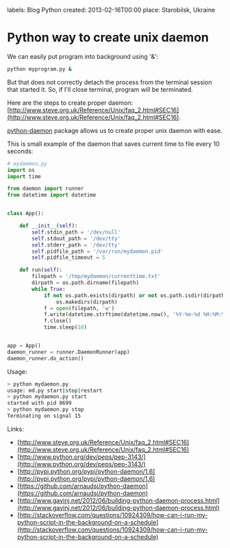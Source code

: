 labels: Blog
        Python
created: 2013-02-16T00:00
place: Starobilsk, Ukraine

# Python way to create unix daemon

We can easily put program into background using '&':
```bash
python myprogram.py &
```

But that does not correctly detach the process from the terminal session that started it. So, if I'll close terminal, program will be terminated.

Here are the steps to create proper daemon:
[http://www.steve.org.uk/Reference/Unix/faq_2.html#SEC16](http://www.steve.org.uk/Reference/Unix/faq_2.html#SEC16).

[python-daemon](http://pypi.python.org/pypi/python-daemon/1.6) package allows us to create proper unix daemon with ease.

This is small example of the daemon that saves current time to file every 10 seconds:
```python
# mydaemon.py
import os
import time

from daemon import runner
from datetime import datetime


class App():

    def __init__(self):
        self.stdin_path = '/dev/null'
        self.stdout_path = '/dev/tty'
        self.stderr_path = '/dev/tty'
        self.pidfile_path = '/var/run/mydaemon.pid'
        self.pidfile_timeout = 5

    def run(self):
        filepath = '/tmp/mydaemon/currenttime.txt'
        dirpath = os.path.dirname(filepath)
        while True:
            if not os.path.exists(dirpath) or not os.path.isdir(dirpath):
                os.makedirs(dirpath)
            f = open(filepath, 'w')
            f.write(datetime.strftime(datetime.now(), '%Y-%m-%d %H:%M:%S'))
            f.close()
            time.sleep(10)


app = App()
daemon_runner = runner.DaemonRunner(app)
daemon_runner.do_action()
```

Usage:
```bash
> python mydaemon.py
usage: md.py start|stop|restart
> python mydaemon.py start
started with pid 8699
> python mydaemon.py stop
Terminating on signal 15
```

Links:

- [http://www.steve.org.uk/Reference/Unix/faq_2.html#SEC16](http://www.steve.org.uk/Reference/Unix/faq_2.html#SEC16)
- [http://www.python.org/dev/peps/pep-3143/](http://www.python.org/dev/peps/pep-3143/)
- [http://pypi.python.org/pypi/python-daemon/1.6](http://pypi.python.org/pypi/python-daemon/1.6)
- [https://github.com/arnaudsj/python-daemon](https://github.com/arnaudsj/python-daemon)
- [http://www.gavinj.net/2012/06/building-python-daemon-process.html](http://www.gavinj.net/2012/06/building-python-daemon-process.html)
- [http://stackoverflow.com/questions/10924309/how-can-i-run-my-python-script-in-the-background-on-a-schedule](http://stackoverflow.com/questions/10924309/how-can-i-run-my-python-script-in-the-background-on-a-schedule)
